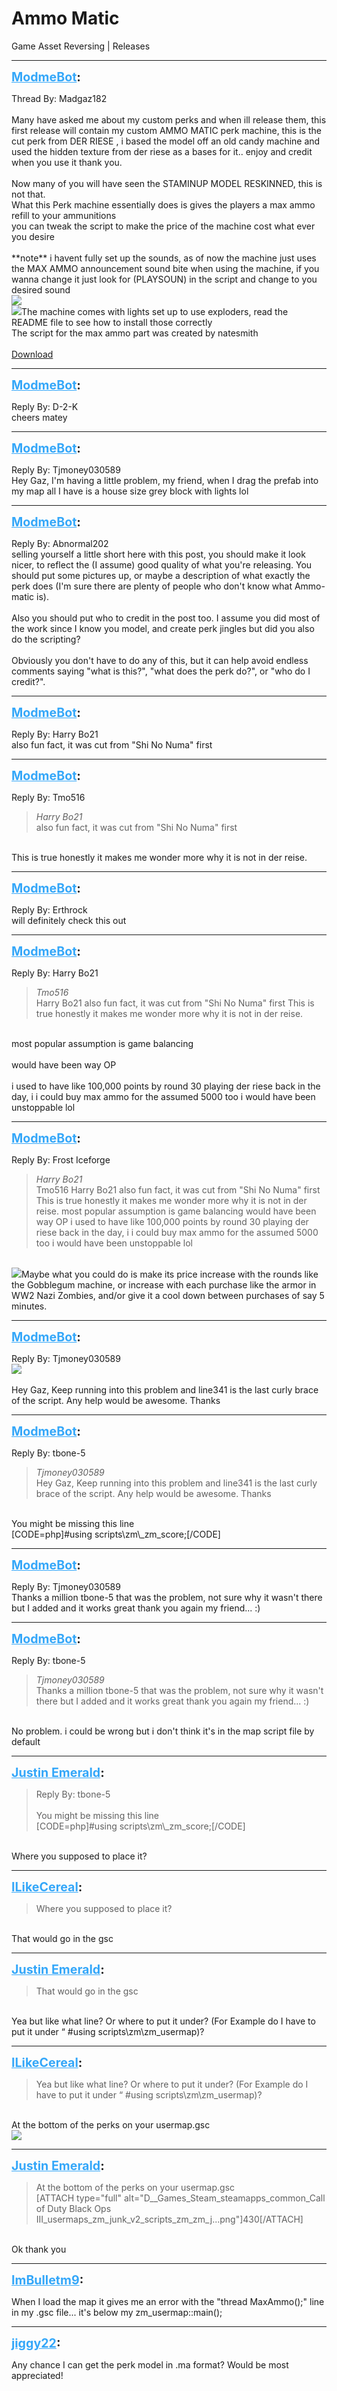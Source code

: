 # Ammo Matic
Game Asset Reversing | Releases

---
<strong style="font-size: 1.4em;"><span style="text-decoration: underline;text-decoration-color: #34a7f9;"><span style="color:#34a7f9;">ModmeBot</span></span>:</strong>

<p>Thread By: Madgaz182<br /> <br />Many have asked me about my custom perks and when ill release them, this first release will contain my custom AMMO MATIC perk machine, this is the cut perk from DER RIESE , i based the model off an old candy machine and used the hidden texture from der riese as a bases for it.. enjoy and credit when you use it thank you.<br /><br />Now many of you will have seen the STAMINUP MODEL RESKINNED, this is not that.<br />What this Perk machine essentially does is gives the players a max ammo refill to your ammunitions<br />you can tweak the script to make the price of the machine cost what ever you desire<br /><br />**note** i havent fully set up the sounds, as of now the machine just uses the MAX AMMO announcement sound bite when using the machine, if you wanna change it just look for (PLAYSOUN) in the script and change to you desired sound<br /><img style="max-width: 500px;" src="https://i.imgur.com/dvteT7T.png"><br /><img style="max-width: 500px;" src="https://imgur.com/dvteT7T">The machine comes with lights set up to use exploders, read the README file to see how to install those correctly<br />The script for the max ammo part was created by natesmith<br /> <br /><a href="https://mega.nz/#!kDBTnLQK!trAuUxCtaJWjaDIUAJXHtriwSc6MT8Wn-ng6ZB_d41w">Download</a></p>

---
<strong style="font-size: 1.4em;"><span style="text-decoration: underline;text-decoration-color: #34a7f9;"><span style="color:#34a7f9;">ModmeBot</span></span>:</strong>

<p>Reply By: D-2-K<br />cheers matey</p>

---
<strong style="font-size: 1.4em;"><span style="text-decoration: underline;text-decoration-color: #34a7f9;"><span style="color:#34a7f9;">ModmeBot</span></span>:</strong>

<p>Reply By: Tjmoney030589<br />Hey Gaz, I&#39;m having a little problem, my friend, when I drag the prefab into my map all I have is a house size grey block with lights lol</p>

---
<strong style="font-size: 1.4em;"><span style="text-decoration: underline;text-decoration-color: #34a7f9;"><span style="color:#34a7f9;">ModmeBot</span></span>:</strong>

<p>Reply By: Abnormal202<br />selling yourself a little short here with this post, you should make it look nicer, to reflect the (I assume) good quality of what you&#39;re releasing. You should put some pictures up, or maybe a description of what exactly the perk does (I&#39;m sure there are plenty of people who don&#39;t know what Ammo-matic is).<br /> <br />Also you should put who to credit in the post too. I assume you did most of the work since I know you model, and create perk jingles but did you also do the scripting?<br /> <br />Obviously you don&#39;t have to do any of this, but it can help avoid endless comments saying &quot;what is this?&quot;, &quot;what does the perk do?&quot;, or &quot;who do I credit?&quot;.</p>

---
<strong style="font-size: 1.4em;"><span style="text-decoration: underline;text-decoration-color: #34a7f9;"><span style="color:#34a7f9;">ModmeBot</span></span>:</strong>

<p>Reply By: Harry Bo21<br />also fun fact, it was cut from &quot;Shi No Numa&quot; first</p>

---
<strong style="font-size: 1.4em;"><span style="text-decoration: underline;text-decoration-color: #34a7f9;"><span style="color:#34a7f9;">ModmeBot</span></span>:</strong>

<p>Reply By: Tmo516<br /><blockquote><em>Harry Bo21</em><br />also fun fact, it was cut from &quot;Shi No Numa&quot; first</blockquote><br /> This is true honestly it makes me wonder more why it is not in der reise.</p>

---
<strong style="font-size: 1.4em;"><span style="text-decoration: underline;text-decoration-color: #34a7f9;"><span style="color:#34a7f9;">ModmeBot</span></span>:</strong>

<p>Reply By: Erthrock<br />will definitely check this out</p>

---
<strong style="font-size: 1.4em;"><span style="text-decoration: underline;text-decoration-color: #34a7f9;"><span style="color:#34a7f9;">ModmeBot</span></span>:</strong>

<p>Reply By: Harry Bo21<br /><blockquote><em>Tmo516</em><br />Harry Bo21 also fun fact, it was cut from &quot;Shi No Numa&quot; first  This is true honestly it makes me wonder more why it is not in der reise.</blockquote><br /> most popular assumption is game balancing<br /> <br />would have been way OP<br /> <br />i used to have like 100,000 points by round 30 playing der riese back in the day, i i could buy max ammo for the assumed 5000 too i would have been unstoppable lol</p>

---
<strong style="font-size: 1.4em;"><span style="text-decoration: underline;text-decoration-color: #34a7f9;"><span style="color:#34a7f9;">ModmeBot</span></span>:</strong>

<p>Reply By: Frost Iceforge<br /><blockquote><em>Harry Bo21</em><br />Tmo516 Harry Bo21 also fun fact, it was cut from &quot;Shi No Numa&quot; first  This is true honestly it makes me wonder more why it is not in der reise.  most popular assumption is game balancing   would have been way OP   i used to have like 100,000 points by round 30 playing der riese back in the day, i i could buy max ammo for the assumed 5000 too i would have been unstoppable lol</blockquote><br /> <img style="max-width: 500px;" src="http://aviacreations.com/modme/emoticons/wassat.png">Maybe what you could do is make its price increase with the rounds like the Gobblegum machine, or increase with each purchase like the armor in WW2 Nazi Zombies, and/or give it a cool down between purchases of say 5 minutes.</p>

---
<strong style="font-size: 1.4em;"><span style="text-decoration: underline;text-decoration-color: #34a7f9;"><span style="color:#34a7f9;">ModmeBot</span></span>:</strong>

<p>Reply By: Tjmoney030589<br /><img style="max-width: 500px;" src="https://i.imgur.com/ZsF3qYJ.png"><br /> <br />Hey Gaz, Keep running into this problem and line341 is the last curly brace of the script. Any help would be awesome. Thanks</p>

---
<strong style="font-size: 1.4em;"><span style="text-decoration: underline;text-decoration-color: #34a7f9;"><span style="color:#34a7f9;">ModmeBot</span></span>:</strong>

<p>Reply By: tbone-5<br /><blockquote><em>Tjmoney030589</em><br />  Hey Gaz, Keep running into this problem and line341 is the last curly brace of the script. Any help would be awesome. Thanks </blockquote><br />You might be missing this line<br />[CODE=php]#using scripts\zm\_zm_score;[/CODE]</p>

---
<strong style="font-size: 1.4em;"><span style="text-decoration: underline;text-decoration-color: #34a7f9;"><span style="color:#34a7f9;">ModmeBot</span></span>:</strong>

<p>Reply By: Tjmoney030589<br />Thanks a million tbone-5 that was the problem, not sure why it wasn&#39;t there but I added and it works great thank you again my friend... :)</p>

---
<strong style="font-size: 1.4em;"><span style="text-decoration: underline;text-decoration-color: #34a7f9;"><span style="color:#34a7f9;">ModmeBot</span></span>:</strong>

<p>Reply By: tbone-5<br /><blockquote><em>Tjmoney030589</em><br />Thanks a million tbone-5 that was the problem, not sure why it wasn&#39;t there but I added and it works great thank you again my friend... :)</blockquote><br /> No problem. i could be wrong but i don&#39;t think it&#39;s in the map script file by default</p>

---
<strong style="font-size: 1.4em;"><span style="text-decoration: underline;text-decoration-color: #34a7f9;"><span style="color:#34a7f9;">Justin Emerald</span></span>:</strong>

<p><blockquote>Reply By: tbone-5<br /><br />You might be missing this line<br />[CODE=php]#using scripts\zm\_zm_score;[/CODE]<br /></blockquote><br />Where you supposed to place it?</p>

---
<strong style="font-size: 1.4em;"><span style="text-decoration: underline;text-decoration-color: #34a7f9;"><span style="color:#34a7f9;">ILikeCereal</span></span>:</strong>

<p><blockquote>Where you supposed to place it?<br /></blockquote><br />That would go in the gsc</p>

---
<strong style="font-size: 1.4em;"><span style="text-decoration: underline;text-decoration-color: #34a7f9;"><span style="color:#34a7f9;">Justin Emerald</span></span>:</strong>

<p><blockquote>That would go in the gsc<br /></blockquote><br />Yea but like what line? Or where to put it under? (For Example do I have to put it under “ #using scripts\zm\zm_usermap)?</p>

---
<strong style="font-size: 1.4em;"><span style="text-decoration: underline;text-decoration-color: #34a7f9;"><span style="color:#34a7f9;">ILikeCereal</span></span>:</strong>

<p><blockquote>Yea but like what line? Or where to put it under? (For Example do I have to put it under “ #using scripts\zm\zm_usermap)?<br /></blockquote><br />At the bottom of the perks on your usermap.gsc<br /><img style="max-width: 500px;" src="{{ '/wiki/threads/assets/a.430.png' | relative_url }}"></p>

---
<strong style="font-size: 1.4em;"><span style="text-decoration: underline;text-decoration-color: #34a7f9;"><span style="color:#34a7f9;">Justin Emerald</span></span>:</strong>

<p><blockquote>At the bottom of the perks on your usermap.gsc<br />[ATTACH type=&quot;full&quot; alt=&quot;D__Games_Steam_steamapps_common_Call of Duty Black Ops III_usermaps_zm_junk_v2_scripts_zm_zm_j...png&quot;]430[/ATTACH]<br /></blockquote><br />Ok thank you</p>

---
<strong style="font-size: 1.4em;"><span style="text-decoration: underline;text-decoration-color: #34a7f9;"><span style="color:#34a7f9;">ImBulletm9</span></span>:</strong>

<p>When I load the map it gives me an error with the &quot;thread MaxAmmo();&quot; line in my .gsc file... it&#39;s below my zm_usermap::main();</p>

---
<strong style="font-size: 1.4em;"><span style="text-decoration: underline;text-decoration-color: #34a7f9;"><span style="color:#34a7f9;">jiggy22</span></span>:</strong>

<p>Any chance I can get the perk model in .ma format? Would be most appreciated!</p>

